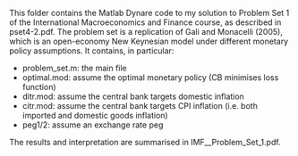 This folder contains the Matlab Dynare code to my solution to Problem Set 1 of the International Macroeconomics and Finance course, as described in pset4-2.pdf. The problem set is a replication of Gali and Monacelli (2005), which is an open-economy New Keynesian model under different monetary policy assumptions. It contains, in particular:
- problem_set.m: the main file
- optimal.mod: assume the optimal monetary policy (CB minimises loss function)
- ditr.mod: assume the central bank targets domestic inflation
- citr.mod: assume the central bank targets CPI inflation (i.e. both imported and domestic goods inflation)
- peg1/2: assume an exchange rate peg

The results and interpretation are summarised in IMF__Problem_Set_1.pdf.
